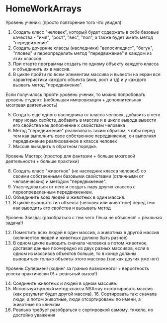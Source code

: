 # HomeWorkArrays
Уровень ученик:
(просто повторение того что увидел)

1. Создать класс "человек", который будет содержать в себе базовые качества - "имя", "рост", "вес", "пол", а также будет иметь метод "передвижение".
2. Создать дочерние классы (наследники) "велосипедист", "бегун", "пловец" и переопределить метод "передвижение" в каждом из этих классов.
3. При старте программы создать по одному объекту каждого класса и объединить их в массив.
4. В цикле пройти по всем элементам массива и вывести на экран все характеристики каждого объекта (имя, рост и тд) и у каждого вызвать метод "передвижение".

Если получилось пройти уровень ученик, то можно попробовать уровень студент:
(небольшая импровизация + дополнительная мозговая деятельность)

5. Создать еще одного наследника от класса человек, добавить в него пару новых свойств, добавить в массив и в цикле вывода вывести его свойства как дополнение к свойствам человека
6. Метод "передвижение" реализовать таким образом, чтобы перед тем как выполнить свое собственное передвижение, он выполнял передвижение реализованное в классе человек
7. Массив выводить в обратном порядке.

Уровень Мастер:
(простор для фантазии + больше мозговой деятельности + больше практики)

8. Создать класс "животное" (не наследник класса человек!) со своими собственными базовыми свойствами (отличными от человеческих) и методом "передвижение".
9. Унаследоваться от него и создать пару других классов с переопределенным передвижением.
10. Объединить всех людей и животных в один массив.
11. В цикле выводить тип объекта (человек или животное) перед тем как выводить его свойства и вызывать метод

Уровень Звезда:
(разобраться с тем чего Леша не объяснял! + реальная задача!)

12. Поместить всех людей в один массив, а животных в другой массив (количество людей и животных должно быть разное)
13. В одном цикле выводить сначала человека а потом животное, доставая данные поочередно из двух разных массивов, если в одном из массивов объектов больше, то в конце должны выводиться только объекты этого массива (так как других уже нет)

Уровень Супермен!
(кодинг за гранью возможного! + вероятность успеха практически 0! + реальный вызов!)

14. Соединить животных и людей в одном массиве.
15. Используя нужный метод класса NSArray отсортировать массив (как результат будет другой массив). 16. Сортировать так: сначала люди, а потом животные, люди отсортированы по имени, а животные по кличкам
17. Реально требует разобраться с сортировкой самому, тяжело, но достойно уважения
